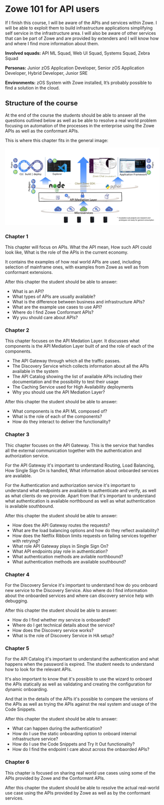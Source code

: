 # Zowe 101 for API users

If I finish this course, I will be aware of the APIs and services within Zowe. I will be able to exploit them to build infrastructure applications simplifying self service in the infrastructure area. I will also be aware of other services that can be part of Zowe and are provided by extenders and I will know how and where I find more information about them. 

**Involved squads:** API ML Squad, Web UI Squad, Systems Squad, Zebra Squad

**Personas:** Junior zOS Application Developer, Senior zOS Application Developer, Hybrid Developer, Junior SRE

**Environments:** zOS System with Zowe installed, It’s probably possible to find a solution in the cloud. 

## Structure of the course

At the end of the course the students should be able to answer all the questions outlined below as well 
as be able to resolve a real world problem focusing on automation of the processes in the enterprise
using the Zowe APIs as well as the conformant APIs. 

This is where this chapter fits in the general image: 

![Overall Zowe landscape](HighlightedAPIML.png "Figure 1: Overall Zowe landscape and this course")

### Chapter 1

This chapter will focus on APIs. What the API mean, How such API could look like, What is the role of the 
APIs in the current economy. 

It contains the examples of how real world APIs are used, including selection of mainframe ones, with examples 
from Zowe as well as from conformant extensions.

After this chapter the student should be able to answer:

- What is an API?
- What types of APIs are usually available?
- What is the difference between business and infrastructure APIs?
- What are the example use cases to use API?
- Where do I find Zowe Conformant APIs?
- Wy you should care about APIs?

### Chapter 2

This chapter focuses on the API Medation Layer. It discusses what components is the API Mediation Layer built of 
and the role of each of the components. 

- The API Gateway through which all the traffic passes. 
- The Discovery Service which collects information about all the APIs available in the system
- The API Catalog showing the list of available APIs including their documentation and the possibility to test their
  usage
- The Caching Service used for High Availability deployments
- Why you should use the API Mediation Layer?

After this chapter the student should be able to answer:

- What components is the API ML composed of?
- What is the role of each of the components?
- How do they interact to deliver the functionality?
 
### Chapter 3

Thic chapter focuses on the API Gateway. This is the service that handles all the external communication 
together with the authentication and authorization service. 

For the API Gateway it's important to understand Routing, Load Balancing, How Single Sign On is handled,
What information about onboarded services are available.

For the Authentication and authorization service it's important to understand what endpoints are available to
authenticate and verify, as well as what clients do we provide. Apart from that it's important to understand
what authentication is available northbound as well as what authentication is available southbound. 

After this chapter the student should be able to answer:

- How does the API Gateway routes the requests?
- What are the load balancing options and how do they reflect availability?
- How does the Netflix Ribbon limits requests on failing services together with retrying?
- What role API Gateway plays in Single Sign On?
- What API endpoints play role in authentication?
- What authentication methods are avilable northbound?
- What authentication methods are available southbound?

### Chapter 4

For the Discovery Service it's important to understand how do you onboard new service to the 
Discovery Service. Also where do I find information about the onboarded services and where
can discovery service help with debugging. 

After this chapter the student should be able to answer:

- How do I find whether my service is onboarded?
- Where do I get technical details about the service?
- How does the Discovery service works?
- What is the role of Discovery Service in HA setup?

### Chapter 5

For the API Catalog it's important to understand the authentication and what happens
when the password is expired. The student needs to understand how to look for the 
relevant APIs. 

It's also important to know that it's possible to use the wizard to onboard the APIs 
statically as well as validating and creating the configuration for dynamic onboarding. 

And that in the details of the APIs it's possible to compare the versions of the APIs
as well as trying the APIs against the real system and usage of the Code Snippets. 

After this chapter the student should be able to answer: 

- What can happen during the authentication?
- How do I use the static onboarding option to onboard internal infrastructure service?
- How do I use the Code Snippets and Try It Out functionality?
- How do I find the endpoint I care about across the onbaorded APIs?

### Chapter 6

This chapter is focused on sharing real world use cases using some of the APIs provided
by Zowe and the Conformant APIs. 

After this chapter the student should be able to resolve the actual real-world use
case using the APIs provided by Zowe as well as by the conformant services. 
